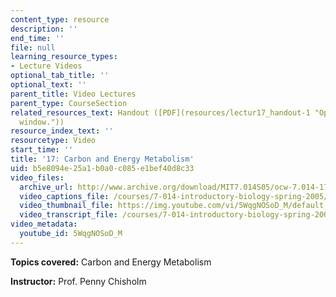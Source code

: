 ```yaml
---
content_type: resource
description: ''
end_time: ''
file: null
learning_resource_types:
- Lecture Videos
optional_tab_title: ''
optional_text: ''
parent_title: Video Lectures
parent_type: CourseSection
related_resources_text: Handout ([PDF](resources/lectur17_handout-1 "Open in a new
  window."))
resource_index_text: ''
resourcetype: Video
start_time: ''
title: '17: Carbon and Energy Metabolism'
uid: b5e8094e-25a1-b0a0-c085-e1bef40d8c33
video_files:
  archive_url: http://www.archive.org/download/MIT7.014S05/ocw-7.014-17-14mar05-220k.mp4
  video_captions_file: /courses/7-014-introductory-biology-spring-2005/13c0b77260c25a718c4dc4e145b3642a_5WqgNOSoD_M.vtt
  video_thumbnail_file: https://img.youtube.com/vi/5WqgNOSoD_M/default.jpg
  video_transcript_file: /courses/7-014-introductory-biology-spring-2005/94065f559955c9e9b99aab84066c737e_5WqgNOSoD_M.pdf
video_metadata:
  youtube_id: 5WqgNOSoD_M
---
```


**Topics covered:** Carbon and Energy Metabolism  
  
**Instructor:** Prof. Penny Chisholm



